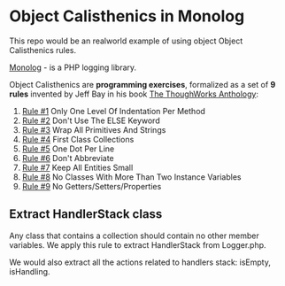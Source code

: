 Object Calisthenics in Monolog
==============================

This repo would be an realworld example of using object Object
Calisthenics rules.

[Monolog](https://github.com/Seldaek/monolog) - is a PHP logging library.

Object Calisthenics are **programming exercises**, formalized as a set of **9
rules** invented by Jeff Bay in his book [The ThoughWorks
Anthology](http://pragprog.com/book/twa/thoughtworks-anthology):

1. [Rule #1](https://github.com/denys-potapov/monolog-oc/issues/1)
	Only One Level Of Indentation Per Method 
2. [Rule #2](https://github.com/denys-potapov/monolog-oc/issues/2)
	Don't Use The ELSE Keyword 
3. [Rule #3](https://github.com/denys-potapov/monolog-oc/issues/3)
	Wrap All Primitives And Strings 
4. [Rule #4](https://github.com/denys-potapov/monolog-oc/issues/4)
	First Class Collections 
5. [Rule #5](https://github.com/denys-potapov/monolog-oc/issues/5)
	One Dot Per Line 
6. [Rule #6](https://github.com/denys-potapov/monolog-oc/issues/6)
	Don't Abbreviate 
7. [Rule #7](https://github.com/denys-potapov/monolog-oc/issues/7)
 	Keep All Entities Small 
8. [Rule #8](https://github.com/denys-potapov/monolog-oc/issues/8)
	No Classes With More Than Two Instance Variables 
9. [Rule #9](https://github.com/denys-potapov/monolog-oc/issues/9)
	No Getters/Setters/Properties 

Extract HandlerStack class
-----

Any class that contains a collection should contain no other member
variables. We apply this rule to extract HandlerStack from Logger.php. 

We would also extract all the actions related to handlers stack: isEmpty, isHandling.


